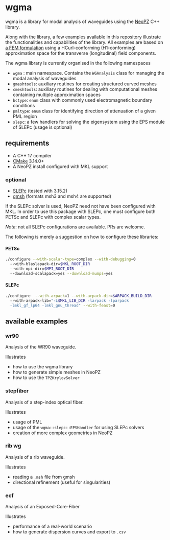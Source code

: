# wgma

wgma is a library for modal analysis of waveguides using the 
[NeoPZ](https://github.com/labmec/neopz) C++ library.

Along with the library, a few examples available in this repository illustrate the
functionalities and capabilities of the library. All examples are based on 
[a FEM formulation](http://labmec.github.io/neopz/material/availablemats.html#modal-analysis-of-waveguides) using a HCurl-conforming (H1-conforming) approximation space for the
transverse (longitudinal) field components.

The wgma library is currently organised in the following namespaces
- `wgma` : main namespace. Contains the `WGAnalysis` class for managing the modal analysis of waveguides
- `gmeshtools`: auxiliary routines for creating structured curved meshes
- `cmeshtools`: auxiliary routines for dealing with computational meshes containing multiple approximation spaces
- `bctype`: `enum` class with commonly used electromagnetic boundary conditions
- `pmltype`: `enum` class for identifying direction of attenuation of a given PML region
- `slepc`: a few handlers for solving the eigensystem using the EPS module of SLEPc (usage is optional)

## requirements
- A C++ 17 compiler
- [CMake](https://cmake.org/download/) 3.14.0+
- A NeoPZ install configured with MKL support
### optional
- [SLEPc](https://slepc.upv.es) (tested with 3.15.2)
- [gmsh](https://gmsh.info) (formats msh3 and msh4 are supported)

If the SLEPc solver is used, NeoPZ need not have been configured with MKL.
In order to use this package with SLEPc, one must configure both PETSc and SLEPc 
with complex scalar types. 

*Note*: not all SLEPc configurations are available. PRs are welcome.

The following is merely a suggestion on how to configure these libraries:


#### PETSc
```sh
./configure --with-scalar-type=complex --with-debugging=0 
  --with-blaslapack-dir=$MKL_ROOT_DIR 
  --with-mpi-dir=$MPI_ROOT_DIR 
  --download-scalapack=yes --download-mumps=yes
```

#### SLEPc
```sh
./configure  --with-arpack=1 --with-arpack-dir=$ARPACK_BUILD_DIR
  --with-arpack-lib="-L$MKL_LIB_DIR -larpack -lparpack 
  -lmkl_gf_lp64 -lmkl_gnu_thread" --with-feast=0
```

## available examples

### wr90

Analysis of the WR90 waveguide. 

Illustrates
- how to use the wgma library
- how to generate simple meshes in NeoPZ
- how to use the `TPZKrylovSolver`

### stepfiber

Analysis of a step-index optical fiber. 

Illustrates 
- usage of PML
- usage of the `wgma::slepc::EPSHandler` for using SLEPc solvers
- creation of more complex geometries in NeoPZ

### rib wg

Analysis of a rib waveguide.

Illustrates
- reading a `.msh` file from gmsh
- directional refinement (useful for singularities)


### ecf

Analysis of an Exposed-Core-Fiber

Illustrates
- performance of a real-world scenario
- how to generate dispersion curves and export to `.csv`